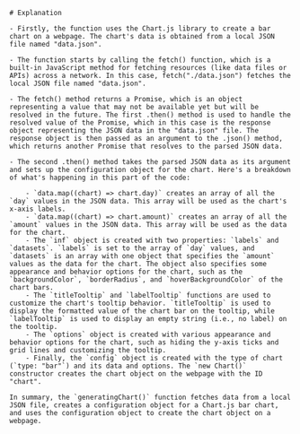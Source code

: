     # Explanation

    - Firstly, the function uses the Chart.js library to create a bar chart on a webpage. The chart's data is obtained from a local JSON file named "data.json".

    - The function starts by calling the fetch() function, which is a built-in JavaScript method for fetching resources (like data files or APIs) across a network. In this case, fetch("./data.json") fetches the local JSON file named "data.json".

    - The fetch() method returns a Promise, which is an object representing a value that may not be available yet but will be resolved in the future. The first .then() method is used to handle the resolved value of the Promise, which in this case is the response object representing the JSON data in the "data.json" file. The response object is then passed as an argument to the .json() method, which returns another Promise that resolves to the parsed JSON data.

    - The second .then() method takes the parsed JSON data as its argument and sets up the configuration object for the chart. Here's a breakdown of what's happening in this part of the code:

        - `data.map((chart) => chart.day)` creates an array of all the `day` values in the JSON data. This array will be used as the chart's x-axis labels.
        - `data.map((chart) => chart.amount)` creates an array of all the `amount` values in the JSON data. This array will be used as the data for the chart.
        - The `inf` object is created with two properties: `labels` and `datasets`. `labels` is set to the array of `day` values, and `datasets` is an array with one object that specifies the `amount` values as the data for the chart. The object also specifies some appearance and behavior options for the chart, such as the `backgroundColor`, `borderRadius`, and `hoverBackgroundColor` of the chart bars.
        - The `titleTooltip` and `labelTooltip` functions are used to customize the chart's tooltip behavior. `titleTooltip` is used to display the formatted value of the chart bar on the tooltip, while `labelTooltip` is used to display an empty string (i.e., no label) on the tooltip.
        - The `options` object is created with various appearance and behavior options for the chart, such as hiding the y-axis ticks and grid lines and customizing the tooltip.
        - Finally, the `config` object is created with the type of chart (`type: "bar"`) and its data and options. The `new Chart()` constructor creates the chart object on the webpage with the ID "chart".

    In summary, the `generatingChart()` function fetches data from a local JSON file, creates a configuration object for a Chart.js bar chart, and uses the configuration object to create the chart object on a webpage.
